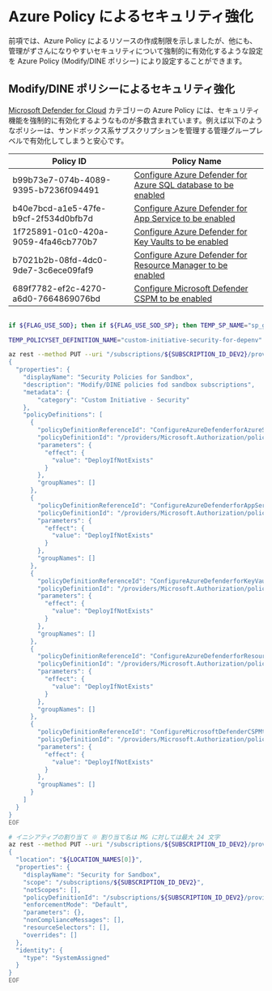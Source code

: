 # Azure Policy によるセキュリティ強化

前項では、Azure Policy によるリソースの作成制限を示しましたが、他にも、管理がずさんになりやすいセキュリティについて強制的に有効化するような設定を Azure Policy (Modify/DINE ポリシー) により設定することができます。

## Modify/DINE ポリシーによるセキュリティ強化

[Microsoft Defender for Cloud](https://learn.microsoft.com/en-us/azure/defender-for-cloud/policy-reference#microsoft-defender-for-cloud-category) カテゴリーの Azure Policy には、セキュリティ機能を強制的に有効化するようなものが多数含まれています。例えば以下のようなポリシーは、サンドボックス系サブスクリプションを管理する管理グループレベルで有効化してしまうと安心です。

| Policy ID | Policy Name |
| ---- | ---- |
| b99b73e7-074b-4089-9395-b7236f094491 | [Configure Azure Defender for Azure SQL database to be enabled](https://www.azadvertizer.net/azpolicyadvertizer/b99b73e7-074b-4089-9395-b7236f094491.html) |
| b40e7bcd-a1e5-47fe-b9cf-2f534d0bfb7d | [Configure Azure Defender for App Service to be enabled](https://www.azadvertizer.net/azpolicyadvertizer/b40e7bcd-a1e5-47fe-b9cf-2f534d0bfb7d.html) |
| 1f725891-01c0-420a-9059-4fa46cb770b7 | [Configure Azure Defender for Key Vaults to be enabled](https://www.azadvertizer.net/azpolicyadvertizer/1f725891-01c0-420a-9059-4fa46cb770b7.html) |
| b7021b2b-08fd-4dc0-9de7-3c6ece09faf9 | [Configure Azure Defender for Resource Manager to be enabled](https://www.azadvertizer.net/azpolicyadvertizer/b7021b2b-08fd-4dc0-9de7-3c6ece09faf9.html) |
| 689f7782-ef2c-4270-a6d0-7664869076bd | [Configure Microsoft Defender CSPM to be enabled](https://www.azadvertizer.net/azpolicyadvertizer/689f7782-ef2c-4270-a6d0-7664869076bd.html) |

```bash
 
if ${FLAG_USE_SOD}; then if ${FLAG_USE_SOD_SP}; then TEMP_SP_NAME="sp_gov_change"; az login --service-principal --username ${SP_APP_IDS[${TEMP_SP_NAME}]} --password "${SP_PWDS[${TEMP_SP_NAME}]}" --tenant ${PRIMARY_DOMAIN_NAME} --allow-no-subscriptions; else az account clear; az login -u "user_gov_change@${PRIMARY_DOMAIN_NAME}" -p "${ADMIN_PASSWORD}"; fi; fi

TEMP_POLICYSET_DEFINITION_NAME="custom-initiative-security-for-depenv"

az rest --method PUT --uri "/subscriptions/${SUBSCRIPTION_ID_DEV2}/providers/Microsoft.Authorization/policySetDefinitions/${TEMP_POLICYSET_DEFINITION_NAME}?api-version=2021-06-01" --body @- <<EOF
{
  "properties": {
    "displayName": "Security Policies for Sandbox",
    "description": "Modify/DINE policies fod sandbox subscriptions",
    "metadata": {
        "category": "Custom Initiative - Security"
    },
    "policyDefinitions": [
      {
        "policyDefinitionReferenceId": "ConfigureAzureDefenderforAzureSQLdatabasetobeenabled",
        "policyDefinitionId": "/providers/Microsoft.Authorization/policyDefinitions/b99b73e7-074b-4089-9395-b7236f094491",
        "parameters": {
          "effect": {
            "value": "DeployIfNotExists"
          }
        },
        "groupNames": []
      },
      {
        "policyDefinitionReferenceId": "ConfigureAzureDefenderforAppServicetobeenabled",
        "policyDefinitionId": "/providers/Microsoft.Authorization/policyDefinitions/b40e7bcd-a1e5-47fe-b9cf-2f534d0bfb7d",
        "parameters": {
          "effect": {
            "value": "DeployIfNotExists"
          }
        },
        "groupNames": []
      },
      {
        "policyDefinitionReferenceId": "ConfigureAzureDefenderforKeyVaultstobeenabled",
        "policyDefinitionId": "/providers/Microsoft.Authorization/policyDefinitions/1f725891-01c0-420a-9059-4fa46cb770b7",
        "parameters": {
          "effect": {
            "value": "DeployIfNotExists"
          }
        },
        "groupNames": []
      },
      {
        "policyDefinitionReferenceId": "ConfigureAzureDefenderforResourceManagertobeenabled",
        "policyDefinitionId": "/providers/Microsoft.Authorization/policyDefinitions/b7021b2b-08fd-4dc0-9de7-3c6ece09faf9",
        "parameters": {
          "effect": {
            "value": "DeployIfNotExists"
          }
        },
        "groupNames": []
      },
      {
        "policyDefinitionReferenceId": "ConfigureMicrosoftDefenderCSPMtobeenabled",
        "policyDefinitionId": "/providers/Microsoft.Authorization/policyDefinitions/689f7782-ef2c-4270-a6d0-7664869076bd",
        "parameters": {
          "effect": {
            "value": "DeployIfNotExists"
          }
        },
        "groupNames": []
      }
    ]
  }
}
EOF

# イニシアティブの割り当て ※ 割り当て名は MG に対しては最大 24 文字
az rest --method PUT --uri "/subscriptions/${SUBSCRIPTION_ID_DEV2}/providers/Microsoft.Authorization/policyAssignments/SecurityForSandbox?api-version=2022-06-01" --body @- <<EOF
{
  "location": "${LOCATION_NAMES[0]}",
  "properties": {
    "displayName": "Security for Sandbox",
    "scope": "/subscriptions/${SUBSCRIPTION_ID_DEV2}",
    "notScopes": [],
    "policyDefinitionId": "/subscriptions/${SUBSCRIPTION_ID_DEV2}/providers/Microsoft.Authorization/policySetDefinitions/${TEMP_POLICYSET_DEFINITION_NAME}",
    "enforcementMode": "Default",
    "parameters": {},
    "nonComplianceMessages": [],
    "resourceSelectors": [],
    "overrides": []
  },
  "identity": {
    "type": "SystemAssigned"
  }
}
EOF

```
